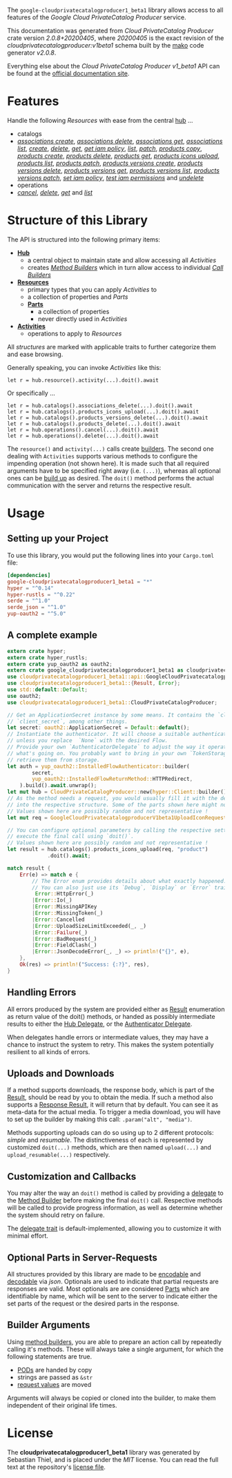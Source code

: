 <!---
DO NOT EDIT !
This file was generated automatically from 'src/mako/api/README.md.mako'
DO NOT EDIT !
-->
The `google-cloudprivatecatalogproducer1_beta1` library allows access to all features of the *Google Cloud PrivateCatalog Producer* service.

This documentation was generated from *Cloud PrivateCatalog Producer* crate version *2.0.8+20200405*, where *20200405* is the exact revision of the *cloudprivatecatalogproducer:v1beta1* schema built by the [mako](http://www.makotemplates.org/) code generator *v2.0.8*.

Everything else about the *Cloud PrivateCatalog Producer* *v1_beta1* API can be found at the
[official documentation site](https://cloud.google.com/private-catalog/).
# Features

Handle the following *Resources* with ease from the central [hub](https://docs.rs/google-cloudprivatecatalogproducer1_beta1/2.0.8+20200405/google_cloudprivatecatalogproducer1_beta1/CloudPrivateCatalogProducer) ... 

* catalogs
 * [*associations create*](https://docs.rs/google-cloudprivatecatalogproducer1_beta1/2.0.8+20200405/google_cloudprivatecatalogproducer1_beta1/api::CatalogAssociationCreateCall), [*associations delete*](https://docs.rs/google-cloudprivatecatalogproducer1_beta1/2.0.8+20200405/google_cloudprivatecatalogproducer1_beta1/api::CatalogAssociationDeleteCall), [*associations get*](https://docs.rs/google-cloudprivatecatalogproducer1_beta1/2.0.8+20200405/google_cloudprivatecatalogproducer1_beta1/api::CatalogAssociationGetCall), [*associations list*](https://docs.rs/google-cloudprivatecatalogproducer1_beta1/2.0.8+20200405/google_cloudprivatecatalogproducer1_beta1/api::CatalogAssociationListCall), [*create*](https://docs.rs/google-cloudprivatecatalogproducer1_beta1/2.0.8+20200405/google_cloudprivatecatalogproducer1_beta1/api::CatalogCreateCall), [*delete*](https://docs.rs/google-cloudprivatecatalogproducer1_beta1/2.0.8+20200405/google_cloudprivatecatalogproducer1_beta1/api::CatalogDeleteCall), [*get*](https://docs.rs/google-cloudprivatecatalogproducer1_beta1/2.0.8+20200405/google_cloudprivatecatalogproducer1_beta1/api::CatalogGetCall), [*get iam policy*](https://docs.rs/google-cloudprivatecatalogproducer1_beta1/2.0.8+20200405/google_cloudprivatecatalogproducer1_beta1/api::CatalogGetIamPolicyCall), [*list*](https://docs.rs/google-cloudprivatecatalogproducer1_beta1/2.0.8+20200405/google_cloudprivatecatalogproducer1_beta1/api::CatalogListCall), [*patch*](https://docs.rs/google-cloudprivatecatalogproducer1_beta1/2.0.8+20200405/google_cloudprivatecatalogproducer1_beta1/api::CatalogPatchCall), [*products copy*](https://docs.rs/google-cloudprivatecatalogproducer1_beta1/2.0.8+20200405/google_cloudprivatecatalogproducer1_beta1/api::CatalogProductCopyCall), [*products create*](https://docs.rs/google-cloudprivatecatalogproducer1_beta1/2.0.8+20200405/google_cloudprivatecatalogproducer1_beta1/api::CatalogProductCreateCall), [*products delete*](https://docs.rs/google-cloudprivatecatalogproducer1_beta1/2.0.8+20200405/google_cloudprivatecatalogproducer1_beta1/api::CatalogProductDeleteCall), [*products get*](https://docs.rs/google-cloudprivatecatalogproducer1_beta1/2.0.8+20200405/google_cloudprivatecatalogproducer1_beta1/api::CatalogProductGetCall), [*products icons upload*](https://docs.rs/google-cloudprivatecatalogproducer1_beta1/2.0.8+20200405/google_cloudprivatecatalogproducer1_beta1/api::CatalogProductIconUploadCall), [*products list*](https://docs.rs/google-cloudprivatecatalogproducer1_beta1/2.0.8+20200405/google_cloudprivatecatalogproducer1_beta1/api::CatalogProductListCall), [*products patch*](https://docs.rs/google-cloudprivatecatalogproducer1_beta1/2.0.8+20200405/google_cloudprivatecatalogproducer1_beta1/api::CatalogProductPatchCall), [*products versions create*](https://docs.rs/google-cloudprivatecatalogproducer1_beta1/2.0.8+20200405/google_cloudprivatecatalogproducer1_beta1/api::CatalogProductVersionCreateCall), [*products versions delete*](https://docs.rs/google-cloudprivatecatalogproducer1_beta1/2.0.8+20200405/google_cloudprivatecatalogproducer1_beta1/api::CatalogProductVersionDeleteCall), [*products versions get*](https://docs.rs/google-cloudprivatecatalogproducer1_beta1/2.0.8+20200405/google_cloudprivatecatalogproducer1_beta1/api::CatalogProductVersionGetCall), [*products versions list*](https://docs.rs/google-cloudprivatecatalogproducer1_beta1/2.0.8+20200405/google_cloudprivatecatalogproducer1_beta1/api::CatalogProductVersionListCall), [*products versions patch*](https://docs.rs/google-cloudprivatecatalogproducer1_beta1/2.0.8+20200405/google_cloudprivatecatalogproducer1_beta1/api::CatalogProductVersionPatchCall), [*set iam policy*](https://docs.rs/google-cloudprivatecatalogproducer1_beta1/2.0.8+20200405/google_cloudprivatecatalogproducer1_beta1/api::CatalogSetIamPolicyCall), [*test iam permissions*](https://docs.rs/google-cloudprivatecatalogproducer1_beta1/2.0.8+20200405/google_cloudprivatecatalogproducer1_beta1/api::CatalogTestIamPermissionCall) and [*undelete*](https://docs.rs/google-cloudprivatecatalogproducer1_beta1/2.0.8+20200405/google_cloudprivatecatalogproducer1_beta1/api::CatalogUndeleteCall)
* operations
 * [*cancel*](https://docs.rs/google-cloudprivatecatalogproducer1_beta1/2.0.8+20200405/google_cloudprivatecatalogproducer1_beta1/api::OperationCancelCall), [*delete*](https://docs.rs/google-cloudprivatecatalogproducer1_beta1/2.0.8+20200405/google_cloudprivatecatalogproducer1_beta1/api::OperationDeleteCall), [*get*](https://docs.rs/google-cloudprivatecatalogproducer1_beta1/2.0.8+20200405/google_cloudprivatecatalogproducer1_beta1/api::OperationGetCall) and [*list*](https://docs.rs/google-cloudprivatecatalogproducer1_beta1/2.0.8+20200405/google_cloudprivatecatalogproducer1_beta1/api::OperationListCall)




# Structure of this Library

The API is structured into the following primary items:

* **[Hub](https://docs.rs/google-cloudprivatecatalogproducer1_beta1/2.0.8+20200405/google_cloudprivatecatalogproducer1_beta1/CloudPrivateCatalogProducer)**
    * a central object to maintain state and allow accessing all *Activities*
    * creates [*Method Builders*](https://docs.rs/google-cloudprivatecatalogproducer1_beta1/2.0.8+20200405/google_cloudprivatecatalogproducer1_beta1/client::MethodsBuilder) which in turn
      allow access to individual [*Call Builders*](https://docs.rs/google-cloudprivatecatalogproducer1_beta1/2.0.8+20200405/google_cloudprivatecatalogproducer1_beta1/client::CallBuilder)
* **[Resources](https://docs.rs/google-cloudprivatecatalogproducer1_beta1/2.0.8+20200405/google_cloudprivatecatalogproducer1_beta1/client::Resource)**
    * primary types that you can apply *Activities* to
    * a collection of properties and *Parts*
    * **[Parts](https://docs.rs/google-cloudprivatecatalogproducer1_beta1/2.0.8+20200405/google_cloudprivatecatalogproducer1_beta1/client::Part)**
        * a collection of properties
        * never directly used in *Activities*
* **[Activities](https://docs.rs/google-cloudprivatecatalogproducer1_beta1/2.0.8+20200405/google_cloudprivatecatalogproducer1_beta1/client::CallBuilder)**
    * operations to apply to *Resources*

All *structures* are marked with applicable traits to further categorize them and ease browsing.

Generally speaking, you can invoke *Activities* like this:

```Rust,ignore
let r = hub.resource().activity(...).doit().await
```

Or specifically ...

```ignore
let r = hub.catalogs().associations_delete(...).doit().await
let r = hub.catalogs().products_icons_upload(...).doit().await
let r = hub.catalogs().products_versions_delete(...).doit().await
let r = hub.catalogs().products_delete(...).doit().await
let r = hub.operations().cancel(...).doit().await
let r = hub.operations().delete(...).doit().await
```

The `resource()` and `activity(...)` calls create [builders][builder-pattern]. The second one dealing with `Activities` 
supports various methods to configure the impending operation (not shown here). It is made such that all required arguments have to be 
specified right away (i.e. `(...)`), whereas all optional ones can be [build up][builder-pattern] as desired.
The `doit()` method performs the actual communication with the server and returns the respective result.

# Usage

## Setting up your Project

To use this library, you would put the following lines into your `Cargo.toml` file:

```toml
[dependencies]
google-cloudprivatecatalogproducer1_beta1 = "*"
hyper = "^0.14"
hyper-rustls = "^0.22"
serde = "^1.0"
serde_json = "^1.0"
yup-oauth2 = "^5.0"
```

## A complete example

```Rust
extern crate hyper;
extern crate hyper_rustls;
extern crate yup_oauth2 as oauth2;
extern crate google_cloudprivatecatalogproducer1_beta1 as cloudprivatecatalogproducer1_beta1;
use cloudprivatecatalogproducer1_beta1::api::GoogleCloudPrivatecatalogproducerV1beta1UploadIconRequest;
use cloudprivatecatalogproducer1_beta1::{Result, Error};
use std::default::Default;
use oauth2;
use cloudprivatecatalogproducer1_beta1::CloudPrivateCatalogProducer;

// Get an ApplicationSecret instance by some means. It contains the `client_id` and 
// `client_secret`, among other things.
let secret: oauth2::ApplicationSecret = Default::default();
// Instantiate the authenticator. It will choose a suitable authentication flow for you, 
// unless you replace  `None` with the desired Flow.
// Provide your own `AuthenticatorDelegate` to adjust the way it operates and get feedback about 
// what's going on. You probably want to bring in your own `TokenStorage` to persist tokens and
// retrieve them from storage.
let auth = yup_oauth2::InstalledFlowAuthenticator::builder(
        secret,
        yup_oauth2::InstalledFlowReturnMethod::HTTPRedirect,
    ).build().await.unwrap();
let mut hub = CloudPrivateCatalogProducer::new(hyper::Client::builder().build(hyper_rustls::HttpsConnector::with_native_roots()), auth);
// As the method needs a request, you would usually fill it with the desired information
// into the respective structure. Some of the parts shown here might not be applicable !
// Values shown here are possibly random and not representative !
let mut req = GoogleCloudPrivatecatalogproducerV1beta1UploadIconRequest::default();

// You can configure optional parameters by calling the respective setters at will, and
// execute the final call using `doit()`.
// Values shown here are possibly random and not representative !
let result = hub.catalogs().products_icons_upload(req, "product")
             .doit().await;

match result {
    Err(e) => match e {
        // The Error enum provides details about what exactly happened.
        // You can also just use its `Debug`, `Display` or `Error` traits
         Error::HttpError(_)
        |Error::Io(_)
        |Error::MissingAPIKey
        |Error::MissingToken(_)
        |Error::Cancelled
        |Error::UploadSizeLimitExceeded(_, _)
        |Error::Failure(_)
        |Error::BadRequest(_)
        |Error::FieldClash(_)
        |Error::JsonDecodeError(_, _) => println!("{}", e),
    },
    Ok(res) => println!("Success: {:?}", res),
}

```
## Handling Errors

All errors produced by the system are provided either as [Result](https://docs.rs/google-cloudprivatecatalogproducer1_beta1/2.0.8+20200405/google_cloudprivatecatalogproducer1_beta1/client::Result) enumeration as return value of
the doit() methods, or handed as possibly intermediate results to either the 
[Hub Delegate](https://docs.rs/google-cloudprivatecatalogproducer1_beta1/2.0.8+20200405/google_cloudprivatecatalogproducer1_beta1/client::Delegate), or the [Authenticator Delegate](https://docs.rs/yup-oauth2/*/yup_oauth2/trait.AuthenticatorDelegate.html).

When delegates handle errors or intermediate values, they may have a chance to instruct the system to retry. This 
makes the system potentially resilient to all kinds of errors.

## Uploads and Downloads
If a method supports downloads, the response body, which is part of the [Result](https://docs.rs/google-cloudprivatecatalogproducer1_beta1/2.0.8+20200405/google_cloudprivatecatalogproducer1_beta1/client::Result), should be
read by you to obtain the media.
If such a method also supports a [Response Result](https://docs.rs/google-cloudprivatecatalogproducer1_beta1/2.0.8+20200405/google_cloudprivatecatalogproducer1_beta1/client::ResponseResult), it will return that by default.
You can see it as meta-data for the actual media. To trigger a media download, you will have to set up the builder by making
this call: `.param("alt", "media")`.

Methods supporting uploads can do so using up to 2 different protocols: 
*simple* and *resumable*. The distinctiveness of each is represented by customized 
`doit(...)` methods, which are then named `upload(...)` and `upload_resumable(...)` respectively.

## Customization and Callbacks

You may alter the way an `doit()` method is called by providing a [delegate](https://docs.rs/google-cloudprivatecatalogproducer1_beta1/2.0.8+20200405/google_cloudprivatecatalogproducer1_beta1/client::Delegate) to the 
[Method Builder](https://docs.rs/google-cloudprivatecatalogproducer1_beta1/2.0.8+20200405/google_cloudprivatecatalogproducer1_beta1/client::CallBuilder) before making the final `doit()` call. 
Respective methods will be called to provide progress information, as well as determine whether the system should 
retry on failure.

The [delegate trait](https://docs.rs/google-cloudprivatecatalogproducer1_beta1/2.0.8+20200405/google_cloudprivatecatalogproducer1_beta1/client::Delegate) is default-implemented, allowing you to customize it with minimal effort.

## Optional Parts in Server-Requests

All structures provided by this library are made to be [encodable](https://docs.rs/google-cloudprivatecatalogproducer1_beta1/2.0.8+20200405/google_cloudprivatecatalogproducer1_beta1/client::RequestValue) and 
[decodable](https://docs.rs/google-cloudprivatecatalogproducer1_beta1/2.0.8+20200405/google_cloudprivatecatalogproducer1_beta1/client::ResponseResult) via *json*. Optionals are used to indicate that partial requests are responses 
are valid.
Most optionals are are considered [Parts](https://docs.rs/google-cloudprivatecatalogproducer1_beta1/2.0.8+20200405/google_cloudprivatecatalogproducer1_beta1/client::Part) which are identifiable by name, which will be sent to 
the server to indicate either the set parts of the request or the desired parts in the response.

## Builder Arguments

Using [method builders](https://docs.rs/google-cloudprivatecatalogproducer1_beta1/2.0.8+20200405/google_cloudprivatecatalogproducer1_beta1/client::CallBuilder), you are able to prepare an action call by repeatedly calling it's methods.
These will always take a single argument, for which the following statements are true.

* [PODs][wiki-pod] are handed by copy
* strings are passed as `&str`
* [request values](https://docs.rs/google-cloudprivatecatalogproducer1_beta1/2.0.8+20200405/google_cloudprivatecatalogproducer1_beta1/client::RequestValue) are moved

Arguments will always be copied or cloned into the builder, to make them independent of their original life times.

[wiki-pod]: http://en.wikipedia.org/wiki/Plain_old_data_structure
[builder-pattern]: http://en.wikipedia.org/wiki/Builder_pattern
[google-go-api]: https://github.com/google/google-api-go-client

# License
The **cloudprivatecatalogproducer1_beta1** library was generated by Sebastian Thiel, and is placed 
under the *MIT* license.
You can read the full text at the repository's [license file][repo-license].

[repo-license]: https://github.com/Byron/google-apis-rsblob/main/LICENSE.md
